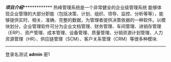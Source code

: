 ***********项目介绍************************
热峰管理系统是一个非常健全的企业级管理系统
能够体现企业管理的大部分职能（包括决策、计划、组织、领导、监控、分析等等），能够提供实时、相关、准确、完整的数据，为管理者提供决策依据的一种软件。以模块划分，企业管理软件可分为企业文档管理、财务管理、车间管理、进销存管理（ERP）、资产管理、成本管理、设备管理、质量管理、分销资源计划管理、人力资源管理（HR）、供应链管理（SCM）、客户关系管理（CRM）等很多种模块.
*****************************************
登录名测试
**admin**  密1
